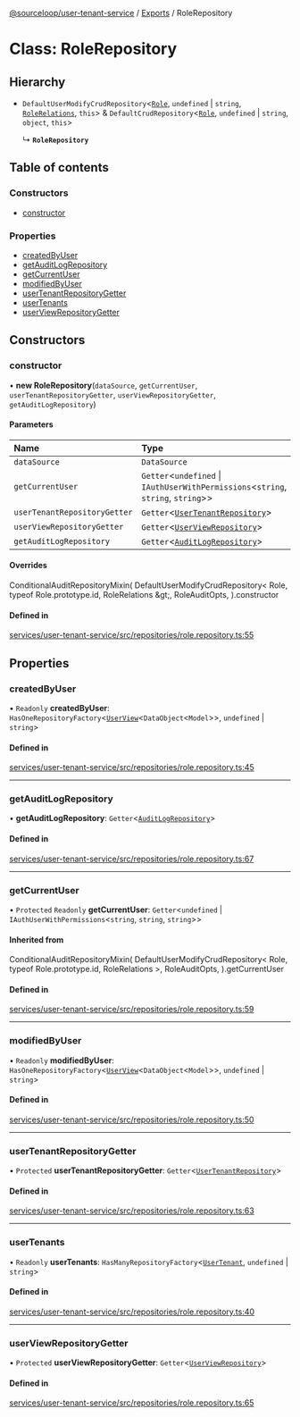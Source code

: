 [@sourceloop/user-tenant-service](../README.md) / [Exports](../modules.md) / RoleRepository

# Class: RoleRepository

## Hierarchy

- `DefaultUserModifyCrudRepository`<[`Role`](Role.md), `undefined` \| `string`, [`RoleRelations`](../interfaces/RoleRelations.md), `this`\> & `DefaultCrudRepository`<[`Role`](Role.md), `undefined` \| `string`, `object`, `this`\>

  ↳ **`RoleRepository`**

## Table of contents

### Constructors

- [constructor](RoleRepository.md#constructor)

### Properties

- [createdByUser](RoleRepository.md#createdbyuser)
- [getAuditLogRepository](RoleRepository.md#getauditlogrepository)
- [getCurrentUser](RoleRepository.md#getcurrentuser)
- [modifiedByUser](RoleRepository.md#modifiedbyuser)
- [userTenantRepositoryGetter](RoleRepository.md#usertenantrepositorygetter)
- [userTenants](RoleRepository.md#usertenants)
- [userViewRepositoryGetter](RoleRepository.md#userviewrepositorygetter)

## Constructors

### constructor

• **new RoleRepository**(`dataSource`, `getCurrentUser`, `userTenantRepositoryGetter`, `userViewRepositoryGetter`, `getAuditLogRepository`)

#### Parameters

| Name | Type |
| :------ | :------ |
| `dataSource` | `DataSource` |
| `getCurrentUser` | `Getter`<`undefined` \| `IAuthUserWithPermissions`<`string`, `string`, `string`\>\> |
| `userTenantRepositoryGetter` | `Getter`<[`UserTenantRepository`](UserTenantRepository.md)\> |
| `userViewRepositoryGetter` | `Getter`<[`UserViewRepository`](UserViewRepository.md)\> |
| `getAuditLogRepository` | `Getter`<[`AuditLogRepository`](AuditLogRepository.md)\> |

#### Overrides

ConditionalAuditRepositoryMixin(
  DefaultUserModifyCrudRepository&lt;
    Role,
    typeof Role.prototype.id,
    RoleRelations
  \&gt;,
  RoleAuditOpts,
).constructor

#### Defined in

[services/user-tenant-service/src/repositories/role.repository.ts:55](https://github.com/sourcefuse/loopback4-microservice-catalog/blob/d35fdb3f0/services/user-tenant-service/src/repositories/role.repository.ts#L55)

## Properties

### createdByUser

• `Readonly` **createdByUser**: `HasOneRepositoryFactory`<[`UserView`](UserView.md)<`DataObject`<`Model`\>\>, `undefined` \| `string`\>

#### Defined in

[services/user-tenant-service/src/repositories/role.repository.ts:45](https://github.com/sourcefuse/loopback4-microservice-catalog/blob/d35fdb3f0/services/user-tenant-service/src/repositories/role.repository.ts#L45)

___

### getAuditLogRepository

• **getAuditLogRepository**: `Getter`<[`AuditLogRepository`](AuditLogRepository.md)\>

#### Defined in

[services/user-tenant-service/src/repositories/role.repository.ts:67](https://github.com/sourcefuse/loopback4-microservice-catalog/blob/d35fdb3f0/services/user-tenant-service/src/repositories/role.repository.ts#L67)

___

### getCurrentUser

• `Protected` `Readonly` **getCurrentUser**: `Getter`<`undefined` \| `IAuthUserWithPermissions`<`string`, `string`, `string`\>\>

#### Inherited from

ConditionalAuditRepositoryMixin(
  DefaultUserModifyCrudRepository<
    Role,
    typeof Role.prototype.id,
    RoleRelations
  \>,
  RoleAuditOpts,
).getCurrentUser

#### Defined in

[services/user-tenant-service/src/repositories/role.repository.ts:59](https://github.com/sourcefuse/loopback4-microservice-catalog/blob/d35fdb3f0/services/user-tenant-service/src/repositories/role.repository.ts#L59)

___

### modifiedByUser

• `Readonly` **modifiedByUser**: `HasOneRepositoryFactory`<[`UserView`](UserView.md)<`DataObject`<`Model`\>\>, `undefined` \| `string`\>

#### Defined in

[services/user-tenant-service/src/repositories/role.repository.ts:50](https://github.com/sourcefuse/loopback4-microservice-catalog/blob/d35fdb3f0/services/user-tenant-service/src/repositories/role.repository.ts#L50)

___

### userTenantRepositoryGetter

• `Protected` **userTenantRepositoryGetter**: `Getter`<[`UserTenantRepository`](UserTenantRepository.md)\>

#### Defined in

[services/user-tenant-service/src/repositories/role.repository.ts:63](https://github.com/sourcefuse/loopback4-microservice-catalog/blob/d35fdb3f0/services/user-tenant-service/src/repositories/role.repository.ts#L63)

___

### userTenants

• `Readonly` **userTenants**: `HasManyRepositoryFactory`<[`UserTenant`](UserTenant.md), `undefined` \| `string`\>

#### Defined in

[services/user-tenant-service/src/repositories/role.repository.ts:40](https://github.com/sourcefuse/loopback4-microservice-catalog/blob/d35fdb3f0/services/user-tenant-service/src/repositories/role.repository.ts#L40)

___

### userViewRepositoryGetter

• `Protected` **userViewRepositoryGetter**: `Getter`<[`UserViewRepository`](UserViewRepository.md)\>

#### Defined in

[services/user-tenant-service/src/repositories/role.repository.ts:65](https://github.com/sourcefuse/loopback4-microservice-catalog/blob/d35fdb3f0/services/user-tenant-service/src/repositories/role.repository.ts#L65)
